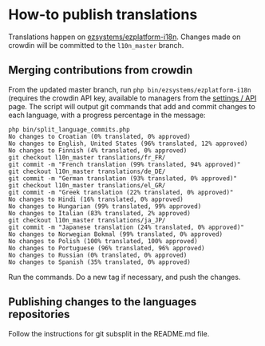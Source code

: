 # How-to publish translations

Translations happen on [ezsystems/ezplatform-i18n](https://github.com/ezsystems/ezplatform-i18n). Changes made on crowdin will be committed to the `l10n_master` branch.

## Merging contributions from crowdin

From the updated master branch, run `php bin/ezsystems/ezplatform-i18n` (requires the crowdin API key, available to managers from the [settings / API](https://crowdin.com/project/ezplatform/settings#api) page. The script will output git commands that add and commit changes to each language, with a progress percentage in the message:

```
php bin/split_language_commits.php                     
No changes to Croatian (0% translated, 0% approved)
No changes to English, United States (96% translated, 12% approved)
No changes to Finnish (4% translated, 0% approved)
git checkout l10n_master translations/fr_FR/
git commit -m "French translation (99% translated, 94% approved)"
git checkout l10n_master translations/de_DE/
git commit -m "German translation (93% translated, 0% approved)"
git checkout l10n_master translations/el_GR/
git commit -m "Greek translation (22% translated, 0% approved)"
No changes to Hindi (16% translated, 0% approved)
No changes to Hungarian (99% translated, 99% approved)
No changes to Italian (83% translated, 2% approved)
git checkout l10n_master translations/ja_JP/
git commit -m "Japanese translation (24% translated, 0% approved)"
No changes to Norwegian Bokmal (99% translated, 0% approved)
No changes to Polish (100% translated, 100% approved)
No changes to Portuguese (96% translated, 96% approved)
No changes to Russian (0% translated, 0% approved)
No changes to Spanish (35% translated, 0% approved)
```

Run the commands. Do a new tag if necessary, and push the changes.

## Publishing changes to the languages repositories

Follow the instructions for git subsplit in the README.md file.